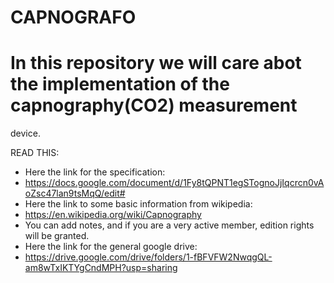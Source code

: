 # CAPNOGRAFO
# In this repository we will care abot the implementation of the capnography(CO2) measurement
device.

READ THIS:
- Here the link for the specification:
- https://docs.google.com/document/d/1Fy8tQPNT1egSTognoJjIqcrcn0vAoZsc47lan9tsMqQ/edit#
- Here the link to some basic information from wikipedia:
- https://en.wikipedia.org/wiki/Capnography
- You can add notes, and if you are a very active member, edition rights will be granted.
- Here the link for the general google drive:
- https://drive.google.com/drive/folders/1-fBFVFW2NwqgQL-am8wTxIKTYgCndMPH?usp=sharing
